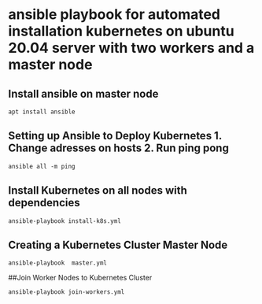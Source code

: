 # ansible playbook for automated installation kubernetes on ubuntu 20.04 server with two workers and a master node

## Install ansible on master node


```shell
apt install ansible
```

## Setting up Ansible to Deploy Kubernetes 1. Change adresses on hosts 2. Run ping pong

```shell
ansible all -m ping
```

## Install Kubernetes on all nodes with dependencies 

```shell
ansible-playbook install-k8s.yml
```

## Creating a Kubernetes Cluster Master Node

```shell
ansible-playbook  master.yml
```

##Join Worker Nodes to Kubernetes Cluster

```shell
ansible-playbook join-workers.yml
```
